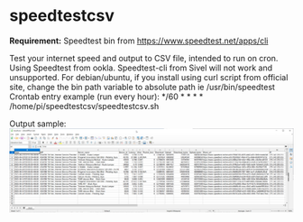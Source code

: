 # speedtestcsv
**Requirement:** Speedtest bin from https://www.speedtest.net/apps/cli

Test your internet speed and output to CSV file, intended to run on cron. Using Speedtest from ookla. Speedtest-cli from Sivel will not work and unsupported. For debian/ubuntu, if you install using curl script from official site, change the bin path variable to absolute path ie /usr/bin/speedtest    
Crontab entry example (run every hour): */60 * * * * /home/pi/speedtestcsv/speedtestcsv.sh


Output sample:
![Sample result](https://github.com/aliefamzari/speedtestcsv/blob/main/img/soffice.bin_qio75nrrsI.png?raw=true "Optional Title")
